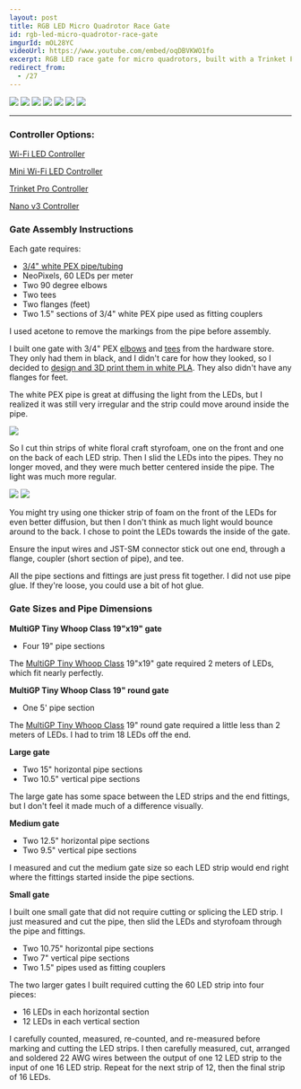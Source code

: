 ```yaml
---
layout: post
title: RGB LED Micro Quadrotor Race Gate
id: rgb-led-micro-quadrotor-race-gate
imgurId: mOL28YC
videoUrl: https://www.youtube.com/embed/oqDBVKWO1fo
excerpt: RGB LED race gate for micro quadrotors, built with a Trinket Pro, 60 NeoPixel strip, PEX pipe, and FastLED.
redirect_from:
  - /27
---
```


<div class="row">
  <a href="https://i.imgur.com/LP60W0A" target="_blank"><img src="https://i.imgur.com/LP60W0A.jpg" class="col-sm-4 col-xs-12" /></a>
  <a href="https://i.imgur.com/KDue2cs.gif" target="_blank"><img src="https://i.imgur.com/KDue2cs.gif" class="col-sm-4 col-xs-12" /></a>
  <a href="https://i.imgur.com/mOL28YC" target="_blank"><img src="https://i.imgur.com/mOL28YC.gif" class="col-sm-4 col-xs-12" /></a>
  <a href="https://i.imgur.com/VLQ5fCV" target="_blank"><img src="https://i.imgur.com/VLQ5fCV.gif" class="col-sm-4 col-xs-12" /></a>
  <a href="https://i.imgur.com/WNybN7b.mp4" target="_blank"><img src="https://i.imgur.com/V9kHfCS.gif" class="col-sm-4 col-xs-12" /></a>
  <a href="https://i.imgur.com/M060Hxu.jpg" target="_blank"><img src="https://i.imgur.com/M060Hxu.jpg" class="col-sm-4 col-xs-12" /></a>
  <a href="https://i.imgur.com/HSkjbnz.jpg" target="_blank"><img src="https://i.imgur.com/HSkjbnz.jpg" class="col-sm-4 col-xs-12" /></a>
</div>

------

### Controller Options:

[Wi-Fi LED Controller](https://www.evilgeniuslabs.org/wifi-led-controller)

[Mini Wi-Fi LED Controller](https://www.evilgeniuslabs.org/mini-wifi-led-controller)

[Trinket Pro Controller](https://www.evilgeniuslabs.org/trinket-pro-rgb-led-micro-quadrotor-race-gate)

[Nano v3 Controller](https://www.evilgeniuslabs.org/nano-v3-rgb-led-micro-quadrotor-race-gate)


### Gate Assembly Instructions

Each gate requires:

* [3/4" white PEX pipe/tubing](https://www.homedepot.com/p/Apollo-3-4-in-x-10-ft-White-PEX-Pipe-APPW1034/301541221)
* NeoPixels, 60 LEDs per meter
* Two 90 degree elbows
* Two tees
* Two flanges (feet)
* Two 1.5" sections of 3/4" white PEX pipe used as fitting couplers

I used acetone to remove the markings from the pipe before assembly.

I built one gate with 3/4" PEX [elbows](https://www.homedepot.com/p/Apollo-3-4-in-Plastic-PEX-Barb-90-Degree-Elbow-5-Pack-PXPAE345PK/301541108) and [tees](https://www.homedepot.com/p/Apollo-3-4-in-Plastic-PEX-Barb-Tee-5-Pack-PXPAT345PK/301541249) from the hardware store.  They only had them in black, and I didn't care for how they looked, so I decided to [design and 3D print them in white PLA](https://www.thingiverse.com/thing:3200653).  They also didn't have any flanges for feet.

The white PEX pipe is great at diffusing the light from the LEDs, but I realized it was still very irregular and the strip could move around inside the pipe.

<img src="https://i.imgur.com/TK1Mo66.jpg" class="img-responsive" />

So I cut thin strips of white floral craft styrofoam, one on the front and one on the back of each LED strip.  Then I slid the LEDs into the pipes.  They no longer moved, and they were much better centered inside the pipe.  The light was much more regular.

<img src="https://i.imgur.com/YtBD7k4.jpg" class="img-responsive" />

<img src="https://i.imgur.com/ojRlkRk.jpg" class="img-responsive" />

You might try using one thicker strip of foam on the front of the LEDs for even better diffusion, but then I don't think as much light would bounce around to the back.  I chose to point the LEDs towards the inside of the gate.

Ensure the input wires and JST-SM connector stick out one end, through a flange, coupler (short section of pipe), and tee.

All the pipe sections and fittings are just press fit together.  I did not use pipe glue.  If they're loose, you could use a bit of hot glue.

### Gate Sizes and Pipe Dimensions

**MultiGP Tiny Whoop Class 19"x19" gate**

- Four 19" pipe sections

The [MultiGP Tiny Whoop Class](https://www.multigp.com/class-specifications/) 19"x19" gate required 2 meters of LEDs, which fit nearly perfectly.

**MultiGP Tiny Whoop Class 19" round gate**

- One 5' pipe section

The [MultiGP Tiny Whoop Class](https://www.multigp.com/class-specifications/) 19" round gate required a little less than 2 meters of LEDs.  I had to trim 18 LEDs off the end.

**Large gate**

- Two 15" horizontal pipe sections
- Two 10.5" vertical pipe sections

The large gate has some space between the LED strips and the end fittings, but I don't feel it made much of a difference visually.

**Medium gate**

- Two 12.5" horizontal pipe sections
- Two 9.5" vertical pipe sections

I measured and cut the medium gate size so each LED strip would end right where the fittings started inside the pipe sections.

**Small gate**

I built one small gate that did not require cutting or splicing the LED strip.  I just measured and cut the pipe, then slid the LEDs and styrofoam through the pipe and fittings.

- Two 10.75" horizontal pipe sections
- Two 7" vertical pipe sections
- Two 1.5" pipes used as fitting couplers

The two larger gates I built required cutting the 60 LED strip into four pieces:

- 16 LEDs in each horizontal section
- 12 LEDs in each vertical section

I carefully counted, measured, re-counted, and re-measured before marking and cutting the LED strips.  I then carefully measured, cut, arranged and soldered 22 AWG wires between the output of one 12 LED strip to the input of one 16 LED strip.  Repeat for the next strip of 12, then the final strip of 16 LEDs.
